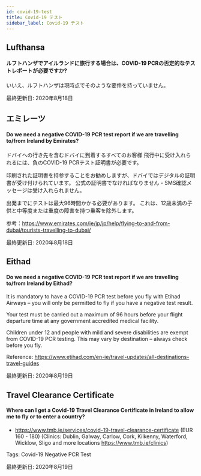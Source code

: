 ```yaml
---
id: covid-19-test
title: Covid-19 テスト
sidebar_label: Covid-19 テスト
---
```



## Lufthansa

#### **ルフトハンザでアイルランドに旅行する場合は、COVID-19 PCRの否定的なテストレポートが必要ですか?**

いいえ、ルフトハンザは現時点でそのような要件を持っていません。

最終更新日: 2020年8月18日

## エミレーツ

#### **Do we need a negative COVID-19 PCR test report if we are travelling to/from Ireland by Emirates?**

ドバイへの行き先を含むドバイに到着するすべてのお客様 飛行中に受け入れられるには、負のCOVID-19 PCRテスト証明書が必要です。

印刷された証明書を持参することをお勧めしますが、ドバイではデジタルの証明書が受け付けられています。 公式の証明書でなければなりません - SMS確認メッセージは受け入れられません。

出発までにテストは最大96時間かかる必要があります。 これは、12歳未満の子供と中等度または重度の障害を持つ乗客を除外します。


参考：https://www.emirates.com/ie/jp/jp/help/flying-to-and-from-dubai/tourists-travelling-to-dubai/

最終更新日: 2020年8月18日

## Eithad

#### **Do we need a negative COVID-19 PCR test report if we are travelling to/from Ireland by Eithad?**

It is mandatory to have a COVID-19 PCR test before you fly with Etihad Airways – you will only be permitted to fly if you have a negative test result.

Your test must be carried out a maximum of 96 hours before your flight departure time at any government accredited medical facility.

Children under 12 and people with mild and severe disabilities are exempt from COVID-19 PCR testing. This may vary by destination – always check before you fly.

Reference: https://www.etihad.com/en-ie/travel-updates/all-destinations-travel-guides

最終更新日: 2020年8月19日

## Travel Clearance Certificate

#### Where can I get a Covid-19 Travel Clearance Certificate in Ireland to allow me to fly or to enter a country?

* https://www.tmb.ie/services/covid-19-travel-clearance-certificate (EUR 160 - 180) (Clinics: Dublin, Galway, Carlow, Cork, Kilkenny, Waterford, Wicklow, Sligo and more locations https://www.tmb.ie/clinics)

Tags: Covid-19 Negative PCR Test

最終更新日: 2020年8月19日

